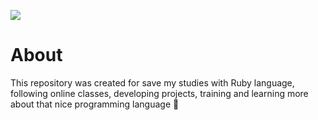 ![](https://pngimage.net/wp-content/uploads/2018/06/ruby-logo-png-6.png)


# About
This repository was created for save my studies with Ruby language, following online classes, developing projects,
training and learning more about that nice programming language 💎

